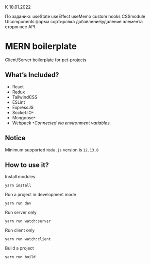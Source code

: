 К 10.01.2022

По заданию:
useState
useEffect
useMemo
custom hooks
CSSmodule
UIcomponents
форма
сортировка
добавление\удаление элемента
стороннее API


# MERN boilerplate
Client/Server boilerplate for pet-projects

## What’s Included?
- React
- Redux
- TailwindCSS
- ESLint
- ExpressJS
- Socket.IO`*`
- Mongoose`*`
- Webpack
`*`*Connected via environment variables.*

## Notice
Minimum supported `Node.js` version is `12.13.0`

## How to use it?
Install modules
```
yarn install
```

Run a project in development mode
```
yarn run dev
```

Run server only
```
yarn run watch:server
```

Run client only
```
yarn run watch:client
```

Build a project
```
yarn run build
```
